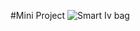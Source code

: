 #Mini Project
![Smart Iv bag](https://github.com/AnudeepInala/IoT_Projects/assets/78262590/1511a012-d304-43c2-a167-1afdd9d4cd5f)
